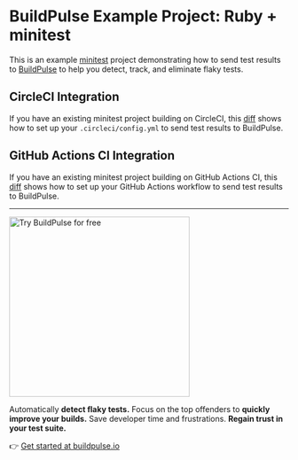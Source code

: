 # BuildPulse Example Project: Ruby + minitest

This is an example [minitest](https://github.com/seattlerb/minitest) project demonstrating how to send test results to [BuildPulse](https://buildpulse.io) to help you detect, track, and eliminate flaky tests.

## CircleCI Integration

If you have an existing minitest project building on CircleCI, this [diff](https://github.com/Workshop64/buildpulse-example-ruby-minitest/compare/7c0f835...circle-ci) shows how to set up your `.circleci/config.yml` to send test results to BuildPulse.

## GitHub Actions CI Integration

If you have an existing minitest project building on GitHub Actions CI, this [diff](https://github.com/Workshop64/buildpulse-example-ruby-minitest/compare/86c2970...github-actions) shows how to set up your GitHub Actions workflow to send test results to BuildPulse.

---

<p>
  <a href="https://buildpulse.io?utm_source=github.com&utm_campaign=example-repositories&utm_content=ruby-minitest-button">
    <img width="325" title="Automatically detect flaky Ruby tests with BuildPulse" alt="Try BuildPulse for free" src="https://user-images.githubusercontent.com/2988/86935247-9f059b80-c10a-11ea-9579-575b357e70d6.png">
  </a>
</p>

Automatically **detect flaky tests.** Focus on the top offenders to **quickly improve your builds.** Save developer time and frustrations. **Regain trust in your test suite.**

👉 [Get started at buildpulse.io](https://buildpulse.io?utm_source=github.com&utm_campaign=example-repositories&utm_content=ruby-minitest-text-link)
